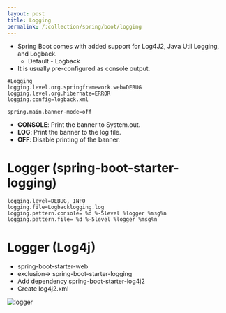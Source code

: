 ```yaml
---
layout: post
title: Logging
permalink: /:collection/spring/boot/logging
---
```


- Spring Boot comes with added support for Log4J2, Java Util Logging, and Logback.
    - Default - Logback
- It is usually pre-configured as console output.

```properties
#Logging
logging.level.org.springframework.web=DEBUG
logging.level.org.hibernate=ERROR
logging.config=logback.xml
```
```
spring.main.banner-mode=off
```
- **CONSOLE**: Print the banner to System.out.
- **LOG**: Print the banner to the log file.
- **OFF**: Disable printing of the banner.

# Logger (spring-boot-starter-logging)
```properties
logging.level=DEBUG, INFO
logging.file=Logbacklogging.log
logging.pattern.console= %d %-5level %logger %msg%n
logging.pattern.file= %d %-5level %logger %msg%n
```

# Logger (Log4j)
- spring-boot-starter-web
- exclusion-> spring-boot-starter-logging
- Add dependency spring-boot-starter-log4j2
- Create log4j2.xml

![logger]({{site.cdn}}/spring/spring-boot/logger.png)
